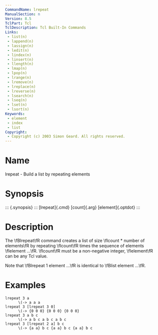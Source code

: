 ```yaml
---
CommandName: lrepeat
ManualSection: n
Version: 8.5
TclPart: Tcl
TclDescription: Tcl Built-In Commands
Links:
 - list(n)
 - lappend(n)
 - lassign(n)
 - ledit(n)
 - lindex(n)
 - linsert(n)
 - llength(n)
 - lmap(n)
 - lpop(n)
 - lrange(n)
 - lremove(n)
 - lreplace(n)
 - lreverse(n)
 - lsearch(n)
 - lseq(n)
 - lset(n)
 - lsort(n)
Keywords:
 - element
 - index
 - list
Copyright:
 - Copyright (c) 2003 Simon Geard. All rights reserved.
---
```


# Name

lrepeat - Build a list by repeating elements

# Synopsis

::: {.synopsis} :::
[lrepeat]{.cmd} [count]{.arg} [element]{.optdot}
:::

# Description

The \fBlrepeat\fR command creates a list of size \fIcount * number of elements\fR by repeating \fIcount\fR times the sequence of elements \fIelement ...\fR.  \fIcount\fR must be a non-negative integer, \fIelement\fR can be any Tcl value.

Note that \fBlrepeat 1 element ...\fR is identical to \fBlist element ...\fR.

# Examples

```
lrepeat 3 a
      \(-> a a a
lrepeat 3 [lrepeat 3 0]
      \(-> {0 0 0} {0 0 0} {0 0 0}
lrepeat 3 a b c
      \(-> a b c a b c a b c
lrepeat 3 [lrepeat 2 a] b c
      \(-> {a a} b c {a a} b c {a a} b c
```

